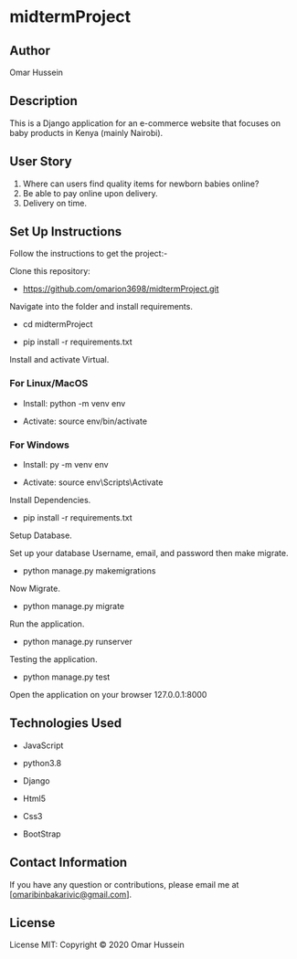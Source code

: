 # midtermProject

## Author
 Omar Hussein

## Description
This is a Django application for an e-commerce website that focuses on baby products in Kenya (mainly Nairobi).

## User Story
1. Where can users find quality items for newborn babies online?
2. Be able to pay online upon delivery.
3. Delivery on time.

## Set Up Instructions

Follow the instructions to get the project:-

Clone this repository:

  * https://github.com/omarion3698/midtermProject.git 

Navigate into the folder and install requirements.

  * cd midtermProject
  
  * pip install -r requirements.txt 

Install and activate Virtual.
### For Linux/MacOS
  * Install: python -m venv env
  
  * Activate: source env/bin/activate

### For Windows

  * Install: py -m venv env

  * Activate: source env\Scripts\Activate

Install Dependencies.

  * pip install -r requirements.txt 

Setup Database.

Set up your database Username, email, and password then make migrate.

  * python manage.py makemigrations 

Now Migrate.

  * python manage.py migrate 

Run the application.

  * python manage.py runserver 

Testing the application.

  * python manage.py test 

Open the application on your browser 127.0.0.1:8000

## Technologies Used
* JavaScript

* python3.8

* Django

* Html5

* Css3

* BootStrap

## Contact Information
If you have any question or contributions, please email me at [omaribinbakarivic@gmail.com].

## License
License MIT:
Copyright © 2020 Omar Hussein
